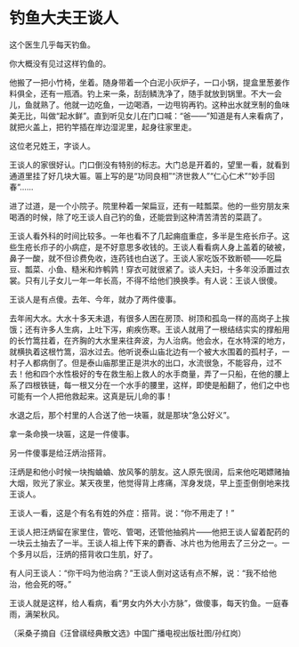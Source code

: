 # 钓鱼大夫王谈人

这个医生几乎每天钓鱼。 

你大概没有见过这样钓鱼的。 

他搬了一把小竹椅，坐着。随身带着一个白泥小灰炉子，一口小锅，提盒里葱姜作料俱全，还有一瓶酒。钓上来一条，刮刮鳞洗净了，随手就放到锅里。不大一会儿，鱼就熟了。他就一边吃鱼，一边喝酒，一边甩钩再钓。这种出水就烹制的鱼味美无比，叫做“起水鲜”。直到听见女儿在门口喊：“爸——”知道是有人来看病了，就把火盖上，把钓竿插在岸边湿泥里，起身往家里走。 

这位老兄姓王，字谈人。 

王谈人的家很好认。门口倒没有特别的标志。大门总是开着的，望里一看，就看到通道里挂了好几块大匾。匾上写的是“功同良相”“济世救人”“仁心仁术”“妙手回春”…… 

进了过道，是一个小院子。院里种着一架扁豆，还有一畦瓢菜。他的一些穷朋友来喝酒的时候，除了吃王谈人自己钓的鱼，还能尝到这种清苦清苦的菜蔬了。 

王谈人看外科的时间比较多。一年也看不了几起痈疽重症，多半是生疮长疖子。这些生疮长疖子的小病症，是不好意思多收钱的。王谈人看看病人身上盖着的破被，鼻子一酸，就不但诊费免收，连药钱也白送了。王谈人家吃饭不致断顿——吃扁豆、瓢菜、小鱼、糙米和炸鹌鹑！穿衣可就很紧了。谈人夫妇，十多年没添置过衣裳。只有儿子女儿一年一年长高，不得不给他们换换季。有人说：王谈人很傻。 

王谈人是有点傻。去年、今年，就办了两件傻事。 

去年闹大水。大水十多天未退，有很多人困在房顶、树顶和孤岛一样的高岗子上挨饿；还有许多人生病，上吐下泻，痢疾伤寒。王谈人就用了一根结结实实的撑船用的长竹篙拄着，在齐胸的大水里来往奔波，为人治病。他会水，在水特深的地方，就横执着这根竹篙，泅水过去。他听说泰山庙北边有一个被大水围着的孤村子，一村子人都病倒了。但是泰山庙那里正是洪水的出口，水流很急，不能容舟，过不去！他和四个水性极好的专在救生船上救人的水手商量，弄了一只船，在他的腰上系了四根铁链，每一根又分在一个水手的腰里，这样，即使是船翻了，他们之中也可能有一个人把他救起来。这真是玩儿命的事！ 

水退之后，那个村里的人合送了他一块匾，就是那块“急公好义”。 

拿一条命换一块匾，这是一件傻事。 

另一件傻事是给汪炳治搭背。 

汪炳是和他小时候一块掏蛐蛐、放风筝的朋友。这人原先很阔，后来他吃喝嫖赌抽大烟，败光了家业。某天夜里，他觉得背上疼痛，浑身发烧，早上歪歪倒倒地来找王谈人。 

王谈人一看，这是个有名有姓的外症：搭背。说：“你不用走了！” 

王谈人把汪炳留在家里住，管吃、管喝，还管他抽鸦片——他把王谈人留着配药的一块云土抽去了一半。王谈人祖上传下来的麝香、冰片也为他用去了三分之一。一个多月以后，汪炳的搭背收口生肌，好了。 

有人问王谈人：“你干吗为他治病？”王谈人倒对这话有点不解，说：“我不给他治，他会死的呀。” 

王谈人就是这样，给人看病，看“男女内外大小方脉”，做傻事，每天钓鱼。一庭春雨，满架秋风。 

（采桑子摘自《汪曾祺经典散文选》中国广播电视出版社图/孙红岗）